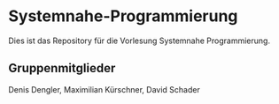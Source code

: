 # Systemnahe-Programmierung
Dies ist das Repository für die Vorlesung Systemnahe Programmierung.

## Gruppenmitglieder
Denis Dengler, Maximilian Kürschner, David Schader
